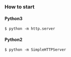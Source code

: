 ### How to start

#### Python3

```
$ python -m http.server
```

#### Python2

```
$ python -m SimpleHTTPServer
```